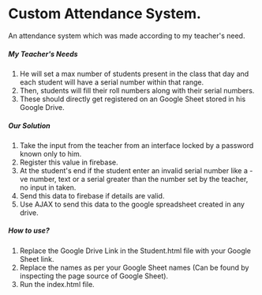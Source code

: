# Custom Attendance System.

An attendance system which was made according to my teacher's need.

##### My Teacher's Needs

1. He will set a max number of students present in the class that day and each student will have a serial number within that range.
2. Then, students will fill their roll numbers along with their serial numbers.
3. These should directly get registered on an Google Sheet stored in his Google Drive.

##### Our Solution

1. Take the input from the teacher from an interface locked by a password known only to him.
2. Register this value in firebase.
3. At the student's end if the student enter an invalid serial number like a -ve number, text or a serial greater than the 
number set by the teacher, no input in taken.
4. Send this data to firebase if details are valid.
5. Use AJAX to send this data to the google spreadsheet created in any drive.

##### How to use?
1. Replace the Google Drive Link in the Student.html file with your Google Sheet link.
2. Replace the names as per your Google Sheet names (Can be found by inspecting the page source of Google Sheet).
3. Run the index.html file.
